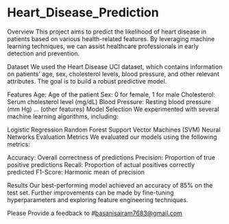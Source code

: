 # Heart_Disease_Prediction
Overview
This project aims to predict the likelihood of heart disease in patients based on various health-related features. By leveraging machine learning techniques, we can assist healthcare professionals in early detection and prevention.

Dataset
We used the Heart Disease UCI dataset, which contains information on patients’ age, sex, cholesterol levels, blood pressure, and other relevant attributes. The goal is to build a robust predictive model.

Features
Age: Age of the patient
Sex: 0 for female, 1 for male
Cholesterol: Serum cholesterol level (mg/dL)
Blood Pressure: Resting blood pressure (mm Hg)
… (other features)
Model Selection
We experimented with several machine learning algorithms, including:

Logistic Regression
Random Forest
Support Vector Machines (SVM)
Neural Networks
Evaluation Metrics
We evaluated our models using the following metrics:

Accuracy: Overall correctness of predictions
Precision: Proportion of true positive predictions
Recall: Proportion of actual positives correctly predicted
F1-Score: Harmonic mean of precision 

Results
Our best-performing model achieved an accuracy of 85% on the test set. Further improvements can be made by fine-tuning hyperparameters and exploring feature engineering techniques.

Please Provide a feedback to #basanisairam7683@gmail.com
